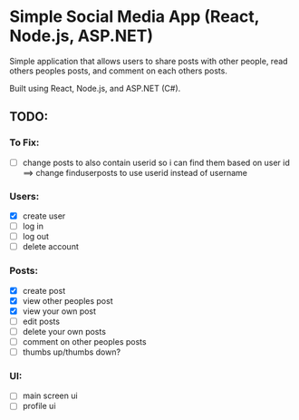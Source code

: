 # Simple Social Media App (React, Node.js, ASP.NET)
Simple application that allows users to share posts with other people, read others peoples posts, and comment on each others posts.

Built using React, Node.js, and ASP.NET (C#).

## TODO:
### To Fix:
- [ ] change posts to also contain userid so i can find them based on user id ==> change finduserposts to use userid instead of username

### Users:
- [x] create user
- [ ] log in
- [ ] log out
- [ ] delete account

### Posts:
- [x] create post
- [x] view other peoples post
- [x] view your own post
- [ ] edit posts
- [ ] delete your own posts
- [ ] comment on other peoples posts
- [ ] thumbs up/thumbs down?

### UI:
- [ ] main screen ui
- [ ] profile ui
